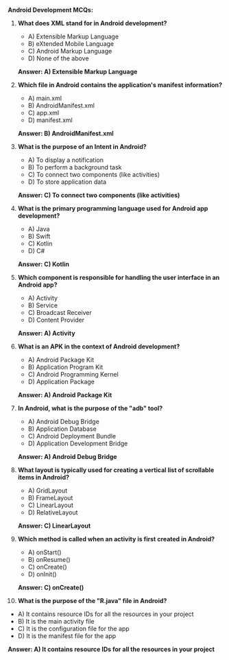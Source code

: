 **Android Development MCQs:**

1. **What does XML stand for in Android development?**
   - A) Extensible Markup Language
   - B) eXtended Mobile Language
   - C) Android Markup Language
   - D) None of the above

   **Answer: A) Extensible Markup Language**

2. **Which file in Android contains the application's manifest information?**
   - A) main.xml
   - B) AndroidManifest.xml
   - C) app.xml
   - D) manifest.xml

   **Answer: B) AndroidManifest.xml**

3. **What is the purpose of an Intent in Android?**
   - A) To display a notification
   - B) To perform a background task
   - C) To connect two components (like activities)
   - D) To store application data

   **Answer: C) To connect two components (like activities)**

4. **What is the primary programming language used for Android app development?**
   - A) Java
   - B) Swift
   - C) Kotlin
   - D) C#

   **Answer: C) Kotlin**

5. **Which component is responsible for handling the user interface in an Android app?**
   - A) Activity
   - B) Service
   - C) Broadcast Receiver
   - D) Content Provider

   **Answer: A) Activity**

6. **What is an APK in the context of Android development?**
   - A) Android Package Kit
   - B) Application Program Kit
   - C) Android Programming Kernel
   - D) Application Package

   **Answer: A) Android Package Kit**

7. **In Android, what is the purpose of the "adb" tool?**
   - A) Android Debug Bridge
   - B) Application Database
   - C) Android Deployment Bundle
   - D) Application Development Bridge

   **Answer: A) Android Debug Bridge**

8. **What layout is typically used for creating a vertical list of scrollable items in Android?**
   - A) GridLayout
   - B) FrameLayout
   - C) LinearLayout
   - D) RelativeLayout

   **Answer: C) LinearLayout**

9. **Which method is called when an activity is first created in Android?**
   - A) onStart()
   - B) onResume()
   - C) onCreate()
   - D) onInit()

   **Answer: C) onCreate()**

10. **What is the purpose of the "R.java" file in Android?**
   - A) It contains resource IDs for all the resources in your project
   - B) It is the main activity file
   - C) It is the configuration file for the app
   - D) It is the manifest file for the app

   **Answer: A) It contains resource IDs for all the resources in your project**




